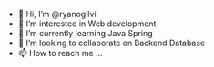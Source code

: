- 👋 Hi, I’m @ryanogilvi
- 👀 I’m interested in Web development
- 🌱 I’m currently learning Java Spring
- 💞️ I’m looking to collaborate on Backend Database
- 📫 How to reach me ...

<!---
ryanogilvi/ryanogilvi is a ✨ special ✨ repository because its `README.md` (this file) appears on your GitHub profile.
You can click the Preview link to take a look at your changes.
--->
